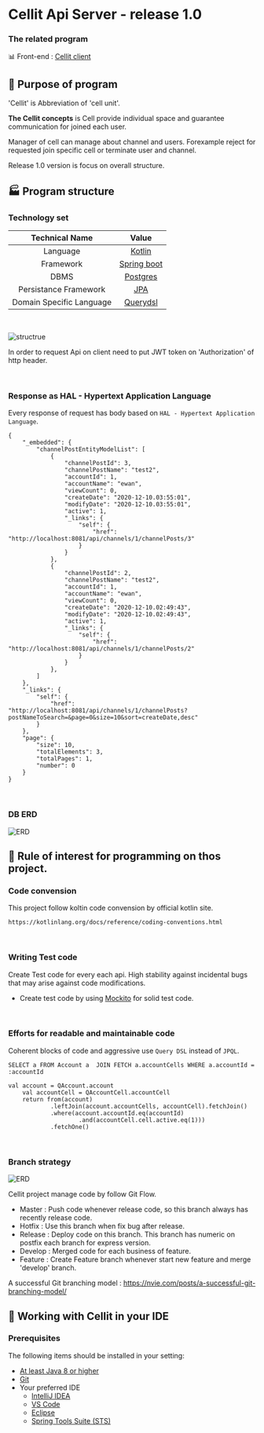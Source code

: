 Cellit Api Server - release 1.0
=============
### The related program

:bar_chart: Front-end : [Cellit client](https://github.com/chl8263/Cellit-client)

:rocket: Purpose of program
-------------
'Cellit' is Abbreviation of 'cell unit'.

__The Cellit concepts__ is Cell provide individual space and guarantee communication for joined each user.

Manager of cell can manage about channel and users. Forexample reject for requested join specific cell or terminate user and channel.

Release 1.0 version is focus on overall structure.


:factory: Program structure
-------------

### Technology set

|Technical Name|Value|
|:---:|:---:|
|Language|[Kotlin](https://kotlinlang.org/)|
|Framework|[Spring boot](https://spring.io/projects/spring-boot)|
|DBMS|[Postgres](https://www.postgresql.org/)|
|Persistance Framework|[JPA](https://hibernate.org/)|
|Domain Specific Language|[Querydsl](http://www.querydsl.com/)|
<br/>

![structrue](./img/structure.PNG)

In order to request Api on client need to put JWT token on 'Authorization' of http header.

<br/>

### Response as HAL - Hypertext Application Language

Every response of request has body based on `HAL - Hypertext Application Language`.

~~~
{
    "_embedded": {
        "channelPostEntityModelList": [
            {
                "channelPostId": 3,
                "channelPostName": "test2",
                "accountId": 1,
                "accountName": "ewan",
                "viewCount": 0,
                "createDate": "2020-12-10.03:55:01",
                "modifyDate": "2020-12-10.03:55:01",
                "active": 1,
                "_links": {
                    "self": {
                        "href": "http://localhost:8081/api/channels/1/channelPosts/3"
                    }
                }
            },
            {
                "channelPostId": 2,
                "channelPostName": "test2",
                "accountId": 1,
                "accountName": "ewan",
                "viewCount": 0,
                "createDate": "2020-12-10.02:49:43",
                "modifyDate": "2020-12-10.02:49:43",
                "active": 1,
                "_links": {
                    "self": {
                        "href": "http://localhost:8081/api/channels/1/channelPosts/2"
                    }
                }
            },
        ]
    },
    "_links": {
        "self": {
            "href": "http://localhost:8081/api/channels/1/channelPosts?postNameToSearch=&page=0&size=10&sort=createDate,desc"
        }
    },
    "page": {
        "size": 10,
        "totalElements": 3,
        "totalPages": 1,
        "number": 0
    }
}
~~~

<br/>

### DB ERD

![ERD](./img/ERD.PNG)

:pushpin: Rule of interest for programming on thos project.
-------------
### Code convension

This project follow koltin code convension by official kotlin site.

```
https://kotlinlang.org/docs/reference/coding-conventions.html
```

<br/>

### Writing Test code

Create Test code for every each api. High stability against incidental bugs that may arise against code modifications.

* Create test code by using [Mockito](https://site.mockito.org/) for solid test code.

<br/>

### Efforts for readable and maintainable code

Coherent blocks of code and aggressive use `Query DSL` instead of `JPQL`.

~~~
SELECT a FROM Account a  JOIN FETCH a.accountCells WHERE a.accountId = :accountId
~~~

~~~Koltin
val account = QAccount.account
    val accountCell = QAccountCell.accountCell
    return from(account)
            .leftJoin(account.accountCells, accountCell).fetchJoin()
            .where(account.accountId.eq(accountId)
                    .and(accountCell.cell.active.eq(1)))
            .fetchOne()
~~~

<br/>

### Branch strategy

![ERD](./img/gitflow.PNG)

Cellit project manage code by follow Git Flow.

* Master : Push code whenever release code, so this branch always has recently release code.
* Hotfix : Use this branch when fix bug after release.
* Release : Deploy code on this branch. This branch has numeric on postfix each branch for express version.
* Develop : Merged code for each business of feature.
* Feature : Create Feature branch whenever start new feature and merge 'develop' branch.

A successful Git branching model : https://nvie.com/posts/a-successful-git-branching-model/


:hammer: Working with Cellit in your IDE
-------------

### Prerequisites

The following items should be installed in your setting:

* [At least Java 8 or higher](https://openjdk.java.net/)
* [Git](https://git-scm.com/)
* Your preferred IDE
    * [IntelliJ IDEA](https://www.jetbrains.com/ko-kr/idea/)
    * [VS Code](https://code.visualstudio.com/)
    * [Eclipse](https://www.eclipse.org/downloads/)
    * [Spring Tools Suite (STS)](https://spring.io/tools)
